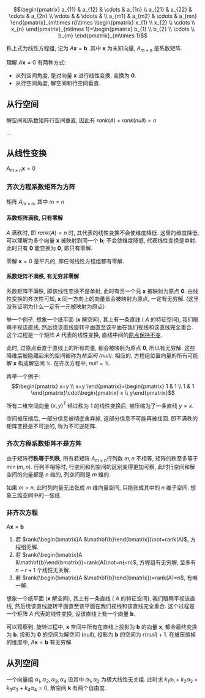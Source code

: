 $$\begin{pmatrix}
a_{11} & a_{12} & \cdots & a_{1n} \\
a_{21} & a_{22}  & \cdots  & a_{2n} \\
\vdots  &  & \ddots  &  \\
a_{m1} & a_{m2} & \cdots  & a_{mn}
\end{pmatrix}_{m\times n}\times \begin{pmatrix}
x_{1} \\
x_{2} \\
\cdots \\
x_{n}
\end{pmatrix}_{n\times 1}=\begin{pmatrix}
b_{1} \\
b_{2} \\
\cdots  \\
b_{m}
\end{pmatrix}_{m\times 1}$$

称上式为线性方程组, 记为 $A\mathbf{x}=\mathbf{b}$. 其中 $\mathbf{x}$ 为未知向量, $A_{m\times n}$ 是系数矩阵.

理解 $A\mathbf{x}=0$ 有两种方式:
- 从列空间角度, 是对向量 $\mathbf{x}$ 进行线性变换, 变换为 $\mathbf{0}$.
- 从行空间角度, 解空间和行空间垂直.

## 从行空间

解空间和系数矩阵行空间垂直, 因此有 $rank(A)+rank(null)=n$

...

## 从线性变换

$A_{m\times n}\mathbf{x}=0$

### 齐次方程系数矩阵为方阵

矩阵 $A_{m\times n}$, 其中 $m=n$

#### 系数矩阵满秩, 只有零解

$A$ 满秩时, 即 $rank(A)=n$ 时, 其代表的线性变换不会使维度降低. 这里的维度降低, 可以理解为多个向量 $\mathbf{x}$ 被映射到同一个 $\mathbf{b}$; 不会使维度降低, 代表线性变换是单射. 此时只有 $\mathbf{0}$ 能变换为 $\mathbf{0}$, 即只有零解.

零解 $\mathbf{x}=0$ 是平凡的, 即任何线性方程组都有零解.

#### 系数矩阵不满秩, 有无穷非零解 

系数矩阵不满秩, 即该线性变换不是单射, 此时有另一个元 $\mathbf{x}$ 被映射为原点 $\mathbf{0}$. 由线性变换的齐次性可知, $\mathbf{x}$ 同一方向上的向量皆会被映射为原点, 一定有无穷解. (这里没有证明为什么一定有一元被映射为原点)

举一个例子, 想象一个纸平面 ($\mathbf{x}$ 解空间), 其上有一条直线 ( $A$ 的特征空间), 我们眼睛平视该直线, 然后绕该直线旋转平面直至该平面在我们视线和该直线完全重合. 这个过程是一个矩阵 $A$ 代表的线性变换, 直线中间的[原点保持不变](线性变换.md).

此时, 过原点垂直于直线上的所有向量, 都会被映射为原点 $\mathbf{0}$, 所以有无穷解. 这些降维后被隐藏起来的空间被称为*核空间 (null)*. 相应的, 方程组位置向量的所有可能解 $\mathbf{x}$ 构成解空间 $\mathbb{X}$. 在齐次方程中, $null=\mathbb{X}$.

再举一个例子:$$\begin{pmatrix}
x+y \\ x+y
\end{pmatrix}=\begin{pmatrix} 1 & 1 \\ 1 & 1 \end{pmatrix}\cdot\begin{pmatrix} x \\ y\end{pmatrix}$$

所有二维空间向量 $(x, y)^{T}$ 经过秩为 1 的线性变换后, 被压缩为了一条直线 $y=x$. 

空间被压缩后, 一部分信息被彻底舍弃掉, 这部分信息不可能再被找回. 即不满秩的矩阵变换是不可逆的, 称为不可逆矩阵.

### 齐次方程系数矩阵不是方阵

由于矩阵**行秩等于列秩**, 所有若矩阵 $A_{m\times n}$行列数 $m,n$ 不相等, 矩阵的秩至多等于 $\min(m, n)$. 行列不相等时, 行空间和列空间的区别变得更加可察, 此时行空间和解空间的向量都是 $n$ 维的, 列空间则是 $m$ 维的.

如果 $m>n$, 此时列向量无法张成 $m$ 维向量空间, 只能张成其中的 $n$ 维子空间. 想象三维空间中的一张纸.

### 非齐次方程 

$A\mathbf{x}=\mathbf{b}$

1. 若 $rank(\begin{bmatrix}A &\mathbf{b}\end{bmatrix})\not=rank(A)$, 方程组无解.
2. 若 $rank(\begin{bmatrix}A &\mathbf{b}\end{bmatrix})=rank(A)\not=n(<n)$, 方程组有无穷解, 至多有 $n-r+1$ 个线性无关解. 
3. 若 $rank(\begin{bmatrix}A &\mathbf{b}\end{bmatrix})=rank(A)=n$, 有唯一解.

想象一个纸平面 ($\mathbf{x}$ 解空间), 其上有一条直线 ( $A$ 的特征空间), 我们眼睛平视该直线, 然后绕该直线旋转平面直至该平面在我们视线和该直线完全重合. 这个过程是一个矩阵 $A$ 代表的线性变换, 设该直线上有一个向量 $\mathbf{b}$. 

可以观察到, 旋转过程中, $\mathbf{x}$ 空间中所有在直线上投影为 $\mathbf{b}$ 的向量 $\mathbf{x}$, 都会最终变换为 $\mathbf{b}$. 投影为 $\mathbf{0}$ 的空间为解空间 (null), 投影为 $\mathbf{b}$ 的空间为 $r(null)+1$. 在被压缩掉的维度中, $A\mathbf{x}=\mathbf{b}$ 有无穷解.

## 从列空间

一个向量组 $\alpha_{1}, \alpha_{2},\alpha_{3}, \alpha_{4}$ 设其中 $\alpha_{1}, \alpha_{2}$ 为极大线性无关组. 此时求 $k_{1}\alpha_{1}+k_{2}\alpha_{2}+k_{3}\alpha_{3}+k_{4}\alpha_{4}=0$, 解空间 $\mathbf{k}$ 有两个自由度. 